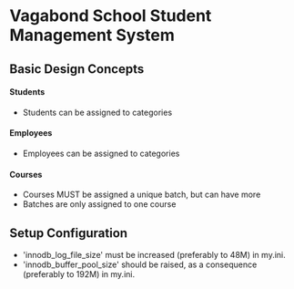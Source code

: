 Vagabond School Student Management System
==============
## Basic Design Concepts
#### Students
* Students can be assigned to categories

#### Employees
* Employees can be assigned to categories

#### Courses
* Courses MUST be assigned a unique batch, but can have more
 * Batches are only assigned to one course

## Setup Configuration
* 'innodb_log_file_size' must be increased (preferably to 48M) in my.ini.
* 'innodb_buffer_pool_size' should be raised, as a consequence (preferably to 192M) in my.ini.
